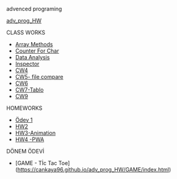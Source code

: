 advenced programing <br>

[adv_prog_HW](https://github.com/cankaya96/adv_prog_HW)<br>

CLASS WORKS
- [Array Methods](https://cankaya96.github.io/adv_prog_HW/Array%20Demo.html) <br>
- [Counter For Char](https://cankaya96.github.io/adv_prog_HW/Counter%20page.html) <br>
- [Data Analysis](https://cankaya96.github.io/adv_prog_HW/c4_data.html) <br>    
- [Inspector](https://cankaya96.github.io/adv_prog_HW/inspector.html) <br>
- [CW4](https://cankaya96.github.io/adv_prog_HW/CW4/index1.html) <br>
- [CW5- file compare](https://cankaya96.github.io/adv_prog_HW/CW5/compareFiles.html) <br>
- [CW6](https://cankaya96.github.io/adv_prog_HW/CW6/deneme_sayfasi.html) <br>
- [CW7-Tablo](https://cankaya96.github.io/adv_prog_HW/CW7/CW7.html)<br>
- [CW9](https://cankaya96.github.io/adv_prog_HW/CW9.html)

HOMEWORKS <br>
- [Ödev 1](https://cankaya96.github.io/adv_prog_HW/Odev1.html) <br>
- [HW2](https://cankaya96.github.io/adv_prog_HW/HW2/Databse.html)<br>
- [HW3-Animation](https://cankaya96.github.io/adv_prog_HW/HW3/Animation.html) <br>
- [HW4 -PWA](https://cankaya96.github.io/adv_prog_HW/HW4/PWA.html)<br>


DÖNEM ÖDEVİ <br>
- [GAME - Tİc Tac Toe] (https://cankaya96.github.io/adv_prog_HW/GAME/index.html)<br>
